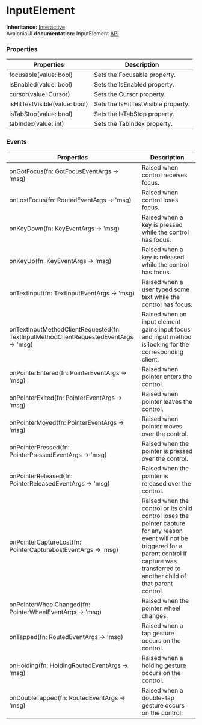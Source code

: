 # InputElement

**Inheritance:** [Interactive](https://reference.avaloniaui.net/api/Avalonia.Interactivity/Interactive/)\
AvaloniaUI **documentation:** InputElement [API](https://reference.avaloniaui.net/api/Avalonia.Input/InputElement/)

### Properties&#x20;

| Properties                    | Description                         |
| ----------------------------- | ----------------------------------- |
| focusable(value: bool)        | Sets the Focusable property.        |
| isEnabled(value: bool)        | Sets the IsEnabled property.        |
| cursor(value: Cursor)         | Sets the Cursor property.           |
| isHitTestVisible(value: bool) | Sets the IsHitTestVisible property. |
| isTabStop(value: bool)        | Sets the IsTabStop property.        |
| tabIndex(value: int)          | Sets the TabIndex property.         |

### Events&#x20;

| Properties                                                                            | Description                                                                                                                                                                                                |
| ------------------------------------------------------------------------------------- | ---------------------------------------------------------------------------------------------------------------------------------------------------------------------------------------------------------- |
| onGotFocus(fn: GotFocusEventArgs -> 'msg)                                             | Raised when control receives focus.                                                                                                                                                                        |
| onLostFocus(fn: RoutedEventArgs -> 'msg)                                              | Raised when control loses focus.                                                                                                                                                                           |
| onKeyDown(fn: KeyEventArgs -> 'msg)                                                   | Raised when a key is pressed while the control has focus.                                                                                                                                                  |
| onKeyUp(fn: KeyEventArgs -> 'msg)                                                     | Raised when a key is released while the control has focus.                                                                                                                                                 |
| onTextInput(fn: TextInputEventArgs -> 'msg)                                           | Raised when a user typed some text while the control has focus.                                                                                                                                            |
| onTextInputMethodClientRequested(fn: TextInputMethodClientRequestedEventArgs -> 'msg) | Raised when an input element gains input focus and input method is looking for the corresponding client.                                                                                                   |
| onPointerEntered(fn: PointerEventArgs -> 'msg)                                        | Raised when pointer enters the control.                                                                                                                                                                    |
| onPointerExited(fn: PointerEventArgs -> 'msg)                                         | Raised when pointer leaves the control.                                                                                                                                                                    |
| onPointerMoved(fn: PointerEventArgs -> 'msg)                                          | Raised when pointer moves over the control.                                                                                                                                                                |
| onPointerPressed(fn: PointerPressedEventArgs -> 'msg)                                 | Raised when the pointer is pressed over the control.                                                                                                                                                       |
| onPointerReleased(fn: PointerReleasedEventArgs -> 'msg)                               | Raised when the pointer is released over the control.                                                                                                                                                      |
| onPointerCaptureLost(fn: PointerCaptureLostEventArgs -> 'msg)                         | Raised when the control or its child control loses the pointer capture for any reason event will not be triggered for a parent control if capture was transferred to another child of that parent control. |
| onPointerWheelChanged(fn: PointerWheelEventArgs -> 'msg)                              | Raised when the pointer wheel changes.                                                                                                                                                                     |
| onTapped(fn: RoutedEventArgs -> 'msg)                                                 | Raised when a tap gesture occurs on the control.                                                                                                                                                           |
| onHolding(fn: HoldingRoutedEventArgs -> 'msg)                                         | Raised when a holding gesture occurs on the control.                                                                                                                                                       |
| onDoubleTapped(fn: RoutedEventArgs -> 'msg)                                           | Raised when a double-tap gesture occurs on the control.                                                                                                                                                    |

